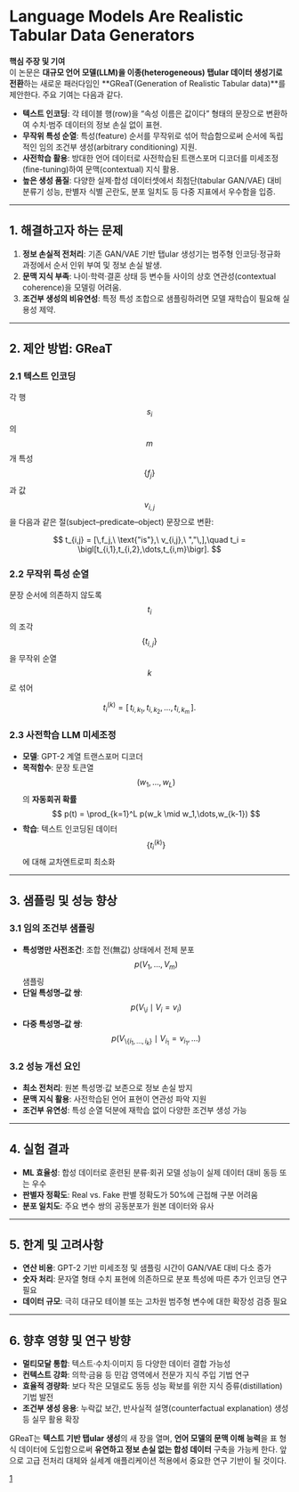 # Language Models Are Realistic Tabular Data Generators

**핵심 주장 및 기여**  
이 논문은 **대규모 언어 모델(LLM)을 이종(heterogeneous) 탭ular 데이터 생성기로 전환**하는 새로운 패러다임인 **GReaT(Generation of Realistic Tabular data)**를 제안한다. 주요 기여는 다음과 같다.  
- **텍스트 인코딩**: 각 테이블 행(row)을 “속성 이름은 값이다” 형태의 문장으로 변환하여 수치·범주 데이터의 정보 손실 없이 표현.  
- **무작위 특성 순열**: 특성(feature) 순서를 무작위로 섞어 학습함으로써 순서에 독립적인 임의 조건부 생성(arbitrary conditioning) 지원.  
- **사전학습 활용**: 방대한 언어 데이터로 사전학습된 트랜스포머 디코더를 미세조정(fine-tuning)하여 문맥(contextual) 지식 활용.  
- **높은 생성 품질**: 다양한 실제·합성 데이터셋에서 최첨단(tabular GAN/VAE) 대비 분류기 성능, 판별자 식별 곤란도, 분포 일치도 등 다중 지표에서 우수함을 입증.  

***

## 1. 해결하고자 하는 문제  
1. **정보 손실적 전처리**: 기존 GAN/VAE 기반 탭ular 생성기는 범주형 인코딩·정규화 과정에서 순서 인위 부여 및 정보 손실 발생.  
2. **문맥 지식 부족**: 나이·학력·결혼 상태 등 변수들 사이의 상호 연관성(contextual coherence)을 모델링 어려움.  
3. **조건부 생성의 비유연성**: 특정 특성 조합으로 샘플링하려면 모델 재학습이 필요해 실용성 제약.  

***

## 2. 제안 방법: GReaT  
### 2.1 텍스트 인코딩  
각 행 $$s_i$$의 $$m$$개 특성 $$\{f_j\}$$과 값 $$v_{i,j}$$을 다음과 같은 절(subject–predicate–object) 문장으로 변환:  

$$
t_{i,j} = [\,f_j,\ \text{"is"},\ v_{i,j},\ ","\,],\quad
t_i = \bigl[t_{i,1},t_{i,2},\dots,t_{i,m}\bigr].
$$  

### 2.2 무작위 특성 순열  
문장 순서에 의존하지 않도록 $$t_i$$의 조각 $$\{t_{i,j}\}$$을 무작위 순열 $$k$$로 섞어  

$$
t_i^{(k)} = [\,t_{i,k_1},\,t_{i,k_2},\dots,t_{i,k_m}\,].
$$  

### 2.3 사전학습 LLM 미세조정  
- **모델**: GPT-2 계열 트랜스포머 디코더  
- **목적함수**: 문장 토큰열 $$(w_1,\dots,w_L)$$의 **자동회귀 확률**  
$$
p(t) = \prod_{k=1}^L p(w_k \mid w_1,\dots,w_{k-1})
$$  
- **학습**: 텍스트 인코딩된 데이터 $$\{t_i^{(k)}\}$$에 대해 교차엔트로피 최소화  

***

## 3. 샘플링 및 성능 향상  
### 3.1 임의 조건부 샘플링  
- **특성명만 사전조건**: 조합 전(無값) 상태에서 전체 분포 $$p(V_1,\dots,V_m)$$ 샘플링  
- **단일 특성명–값 쌍**: $$p(V_{\setminus i}\mid V_i=v_i)$$  
- **다중 특성명–값 쌍**: $$p(V_{\setminus \{i_1,\dots,i_k\}}\mid V_{i_1}=v_{i_1},\dots)$$  

### 3.2 성능 개선 요인  
- **최소 전처리**: 원본 특성명·값 보존으로 정보 손실 방지  
- **문맥 지식 활용**: 사전학습된 언어 표현이 연관성 파악 지원  
- **조건부 유연성**: 특성 순열 덕분에 재학습 없이 다양한 조건부 생성 가능  

***

## 4. 실험 결과  
- **ML 효율성**: 합성 데이터로 훈련된 분류·회귀 모델 성능이 실제 데이터 대비 동등 또는 우수  
- **판별자 정확도**: Real vs. Fake 판별 정확도가 50%에 근접해 구분 어려움  
- **분포 일치도**: 주요 변수 쌍의 공동분포가 원본 데이터와 유사  

***

## 5. 한계 및 고려사항  
- **연산 비용**: GPT-2 기반 미세조정 및 샘플링 시간이 GAN/VAE 대비 다소 증가  
- **숫자 처리**: 문자열 형태 수치 표현에 의존하므로 분포 특성에 따른 추가 인코딩 연구 필요  
- **데이터 규모**: 극히 대규모 테이블 또는 고차원 범주형 변수에 대한 확장성 검증 필요  

***

## 6. 향후 영향 및 연구 방향  
- **멀티모달 통합**: 텍스트·수치·이미지 등 다양한 데이터 결합 가능성  
- **컨텍스트 강화**: 의학·금융 등 민감 영역에서 전문가 지식 주입 기법 연구  
- **효율적 경량화**: 보다 작은 모델로도 동등 성능 확보를 위한 지식 증류(distillation) 기법 발전  
- **조건부 생성 응용**: 누락값 보간, 반사실적 설명(counterfactual explanation) 생성 등 실무 활용 확장  

GReaT는 **텍스트 기반 탭ular 생성**의 새 장을 열며, **언어 모델의 문맥 이해 능력**을 표 형식 데이터에 도입함으로써 **유연하고 정보 손실 없는 합성 데이터** 구축을 가능케 한다. 앞으로 고급 전처리 대체와 실세계 애플리케이션 적용에서 중요한 연구 기반이 될 것이다.

[1](https://ppl-ai-file-upload.s3.amazonaws.com/web/direct-files/attachments/22370781/3e337be7-ce5d-4b4d-9952-8c5ed37252ce/2210.06280v2.pdf)
